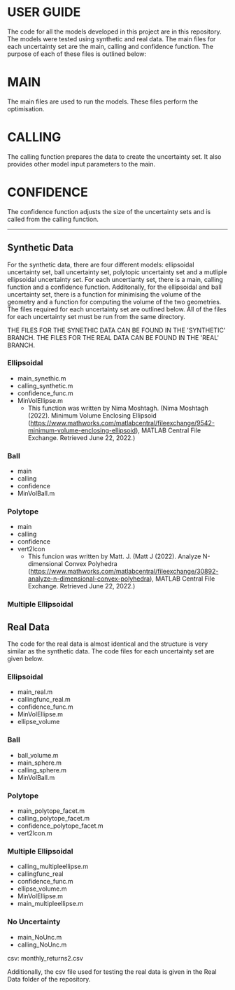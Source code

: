 # USER GUIDE
The code for all the models developed in this project are in this repository. The models were tested using synthetic and real data.
The main files for each uncertainty set are the main, calling and confidence function. The purpose of each of these files is outlined below:

# MAIN
The main files are used to run the models. These files perform the optimisation. 

# CALLING
The calling function prepares the data to create the uncertainty set. It also provides other model input parameters to the main. 

# CONFIDENCE
The confidence function adjusts the size of the uncertainty sets and is called from the calling function.


---------------------------------------------------------------------------------------------------------------------------------------------------------

## Synthetic Data
For the synthetic data, there are four different models: ellipsoidal uncertainty set, ball uncertainty set, polytopic uncertainty set and a mutliple ellipsoidal uncertainty set. For each uncertianty set, there is a main, calling function and a confidence function. Additonally, for the ellipsoidal and ball uncertainty set, there is a function for minimising the volume of the geometry and a function for computing the volume of the two geometries. The files required for each uncertainty set are outlined below. All of the files for each uncertainty set must be run from the same directory. 

THE FILES FOR THE SYNETHIC DATA CAN BE FOUND IN THE 'SYNTHETIC' BRANCH.
THE FILES FOR THE REAL DATA CAN BE FOUND IN THE 'REAL' BRANCH.

### Ellipsoidal
- main_synethic.m
- calling_synthetic.m
- confidence_func.m
- MinVolEllipse.m
  -   This function was written by Nima Moshtagh.  (Nima Moshtagh (2022). Minimum Volume Enclosing Ellipsoid (https://www.mathworks.com/matlabcentral/fileexchange/9542-minimum-volume-enclosing-ellipsoid), MATLAB Central File Exchange. Retrieved June 22, 2022.)
 
 
### Ball
- main
- calling
- confidence
- MinVolBall.m

### Polytope
- main
- calling
- confidence 
- vert2lcon
    - This funcion was written by Matt. J. (Matt J (2022). Analyze N-dimensional Convex Polyhedra (https://www.mathworks.com/matlabcentral/fileexchange/30892-analyze-n-dimensional-convex-polyhedra), MATLAB Central File Exchange. Retrieved June 22, 2022.)

### Multiple Ellipsoidal



## Real Data
The code for the real data is almost identical and the structure is very similar as the synthetic data. The code files for each uncertainty set are given below.

### Ellipsoidal
- main_real.m
- callingfunc_real.m
- confidence_func.m
- MinVolEllipse.m
- ellipse_volume


### Ball
- ball_volume.m
- main_sphere.m
- calling_sphere.m
- MinVolBall.m


### Polytope
- main_polytope_facet.m
- calling_polytope_facet.m
- confidence_polytope_facet.m
- vert2lcon.m


### Multiple Ellipsoidal
- calling_multipleellipse.m
- callingfunc_real
- confidence_func.m
- ellipse_volume.m
- MinVolEllipse.m
- main_multipleellipse.m

### No Uncertainty
- main_NoUnc.m
- calling_NoUnc.m



csv: monthly_returns2.csv
  
Additionally, the csv file used for testing the real data is given in the Real Data folder of the repository. 


